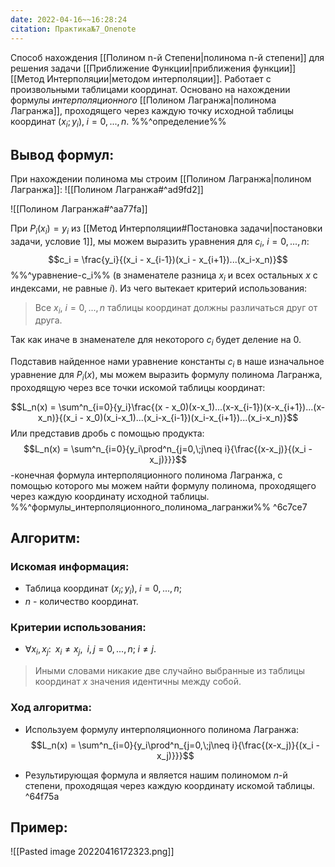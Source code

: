 ```yaml
---
date: 2022-04-16~~16:28:24
citation: Практика№7_Onenote
---
```

Способ нахождения [[Полином n-й Степени|полинома n-й степени]] для решения задачи [[Приближение Функции|приближения функции]] [[Метод Интерполяции|методом интерполяции]].
Работает с произвольными таблицами координат.
Основано на нахождении формулы *интерполяционного* [[Полином Лагранжа|полинома Лагранжа]], проходящего через каждую точку исходной таблицы координат $(x_i;y_i),\;i=0,...,n$. 
%%^определение%%
## Вывод формул:
При нахождении полинома мы строим [[Полином Лагранжа|полином Лагранжа]]:
![[Полином Лагранжа#^ad9fd2]]

![[Полином Лагранжа#^aa77fa]]

При $P_i(x_i) = y_i$ из [[Метод Интерполяции#Постановка задачи|постановки задачи, условие 1]], мы можем выразить уравнения для $c_i$, $i = 0,...,n$:
$$c_i = \frac{y_i}{(x_i - x_{i-1})(x_i - x_{i+1})...(x_i-x_n)}$$
%%^уравнение-c_i%%
(в знаменателе разница $x_i$ и всех остальных $x$ с индексами, не равные $i$).
Из чего вытекает критерий использования:
> Все $x_i$, $i = 0,...,n$ таблицы координат должны различаться друг от друга.

Так как иначе в знаменателе для некоторого $c_i$ будет деление на $0$.

Подставив найденное нами уравнение константы $c_i$ в наше изначальное уравнение для $P_i(x)$, мы можем выразить формулу полинома Лагранжа, проходящую через все точки искомой таблицы координат:

$$L_n(x) = \sum^n_{i=0}{y_i}\frac{(x - x_0)(x-x_1)...(x-x_{i-1})(x-x_{i+1})...(x-x_n)}{(x_i - x_0)(x_i-x_1)...(x_i-x_{i-1})(x_i-x_{i+1})...(x_i-x_n)}$$
Или представив дробь с помощью продукта:
$$L_n(x) = \sum^n_{i=0}{y_i\prod^n_{j=0,\;j\neq i}{\frac{(x-x_j)}{(x_i - x_j)}}}$$
-конечная формула интерполяционного полинома Лагранжа, с помощью которого мы можем найти формулу полинома, проходящего через каждую координату исходной таблицы.
%%^формулы_интерполяционного_полинома_лагранжи%%  ^6c7ce7

## Алгоритм:
### Искомая информация:
- Таблица координат $(x_i;y_i),\;i = 0,...,n$;
- $n$ - количество координат.
### Критерии использования:
- $\forall x_i,x_j:\;\; x_i \neq x_j,\;\; i,j=0,...,n;\;i \neq j$.
> Иными словами никакие две случайно выбранные из таблицы координат $x$ значения идентичны между собой.

### Ход алгоритма:
- Используем формулу интерполяционного полинома Лагранжа:
$$L_n(x) = \sum^n_{i=0}{y_i\prod^n_{j=0,\;j\neq i}{\frac{(x-x_j)}{(x_i - x_j)}}}$$

- Результирующая формула и является нашим полиномом $n$-й степени, проходящая через каждую координату искомой таблицы. ^64f75a

## Пример:
![[Pasted image 20220416172323.png]]
